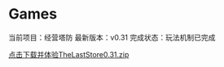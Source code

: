 # Games
当前项目：经营塔防
最新版本：v0.31
完成状态：玩法机制已完成



[点击下载并体验TheLastStore0.31.zip](https://github.com/lydreamer/S-T/releases/download/v0.31/TheLastStore0.31.zip)
